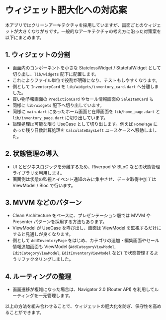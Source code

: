 # ウィジェット肥大化への対応案

本アプリではクリーンアーキテクチャを採用していますが、画面ごとのウィジェットが大きくなりがちです。一般的なアーキテクチャの考え方に沿った対策案を以下にまとめます。

## 1. ウィジェットの分割
- 画面内のコンポーネントを小さな StatelessWidget / StatefulWidget として切り出し、`lib/widgets` 配下に配置します。
- これによりファイル単位で役割が明確になり、テストもしやすくなります。
- 例として `InventoryCard` を `lib/widgets/inventory_card.dart` へ分離しました。
- 買い物予報画面の `PredictionCard` やセール情報画面の `SaleItemCard` も
- 同様に `lib/widgets` 配下へ切り出しています。
- 同様に `main.dart` にあったホーム画面と在庫画面を
  `lib/home_page.dart` と `lib/inventory_page.dart` に切り出しています。
- 論理処理は可能な限り UseCase として切り出します。例えば
  `HomePage` にあった残り日数計算処理を `CalculateDaysLeft` ユースケースへ移動しました。

## 2. 状態管理の導入
- UI とビジネスロジックを分離するため、Riverpod や BLoC などの状態管理ライブラリを利用します。
- 画面側は状態の監視とイベント通知のみに集中させ、データ取得や加工は ViewModel / Bloc で行います。

## 3. MVVM などのパターン
- Clean Architecture をベースに、プレゼンテーション層では MVVM や Presenter パターンを採用する方法もあります。
- ViewModel が UseCase を呼び出し、画面は ViewModel を監視するだけにすると見通しが良くなります。
- 例として `AddInventoryPage` をはじめ、カテゴリの追加・編集画面やセール情報追加画面も
  ViewModel (`AddCategoryViewModel`, `EditCategoryViewModel`, `EditInventoryViewModel` など) で状態管理するようリファクタリングしました。

## 4. ルーティングの整理
- 画面遷移が複雑になった場合は、Navigator 2.0 (Router API) を利用してルーティングを一元管理します。

以上の方法を組み合わせることで、ウィジェットの肥大化を防ぎ、保守性を高めることができます。
